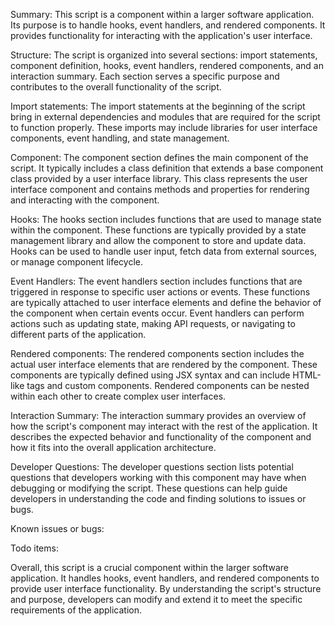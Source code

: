 Summary:
This script is a component within a larger software application. Its purpose is to handle hooks, event handlers, and rendered components. It provides functionality for interacting with the application's user interface.

Structure:
The script is organized into several sections: import statements, component definition, hooks, event handlers, rendered components, and an interaction summary. Each section serves a specific purpose and contributes to the overall functionality of the script.

Import statements:
The import statements at the beginning of the script bring in external dependencies and modules that are required for the script to function properly. These imports may include libraries for user interface components, event handling, and state management.

Component:
The component section defines the main component of the script. It typically includes a class definition that extends a base component class provided by a user interface library. This class represents the user interface component and contains methods and properties for rendering and interacting with the component.

Hooks:
The hooks section includes functions that are used to manage state within the component. These functions are typically provided by a state management library and allow the component to store and update data. Hooks can be used to handle user input, fetch data from external sources, or manage component lifecycle.

Event Handlers:
The event handlers section includes functions that are triggered in response to specific user actions or events. These functions are typically attached to user interface elements and define the behavior of the component when certain events occur. Event handlers can perform actions such as updating state, making API requests, or navigating to different parts of the application.

Rendered components:
The rendered components section includes the actual user interface elements that are rendered by the component. These components are typically defined using JSX syntax and can include HTML-like tags and custom components. Rendered components can be nested within each other to create complex user interfaces.

Interaction Summary:
The interaction summary provides an overview of how the script's component may interact with the rest of the application. It describes the expected behavior and functionality of the component and how it fits into the overall application architecture.

Developer Questions:
The developer questions section lists potential questions that developers working with this component may have when debugging or modifying the script. These questions can help guide developers in understanding the code and finding solutions to issues or bugs.

Known issues or bugs:
<list any known issues or bugs with the component>

Todo items:
<list any tasks or improvements that need to be addressed>

Overall, this script is a crucial component within the larger software application. It handles hooks, event handlers, and rendered components to provide user interface functionality. By understanding the script's structure and purpose, developers can modify and extend it to meet the specific requirements of the application.